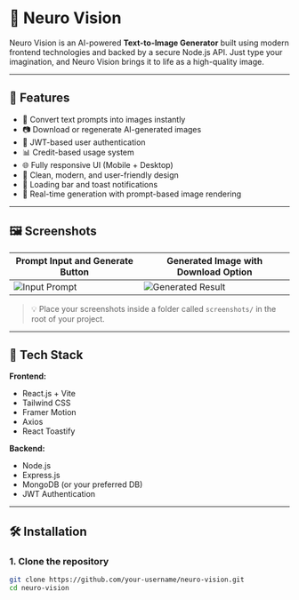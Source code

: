 # 🧠 Neuro Vision

Neuro Vision is an AI-powered **Text-to-Image Generator** built using modern frontend technologies and backed by a secure Node.js API. Just type your imagination, and Neuro Vision brings it to life as a high-quality image.

---

## 🚀 Features

- 📝 Convert text prompts into images instantly
- 📷 Download or regenerate AI-generated images
- 🔐 JWT-based user authentication
- 📊 Credit-based usage system
- 🌐 Fully responsive UI (Mobile + Desktop)
- 🎨 Clean, modern, and user-friendly design
- 🔁 Loading bar and toast notifications
- 🧠 Real-time generation with prompt-based image rendering

---

## 🖼️ Screenshots

| Prompt Input and Generate Button | Generated Image with Download Option |
|----------------------------------|--------------------------------------|
| ![Input Prompt](./screenshots/input-prompt.png) | ![Generated Result](./screenshots/generated-result.png) |

> 💡 Place your screenshots inside a folder called `screenshots/` in the root of your project.

---

## 🧪 Tech Stack

**Frontend:**
- React.js + Vite
- Tailwind CSS
- Framer Motion
- Axios
- React Toastify

**Backend:**
- Node.js
- Express.js
- MongoDB (or your preferred DB)
- JWT Authentication

---

## 🛠️ Installation

### 1. Clone the repository

```bash
git clone https://github.com/your-username/neuro-vision.git
cd neuro-vision
